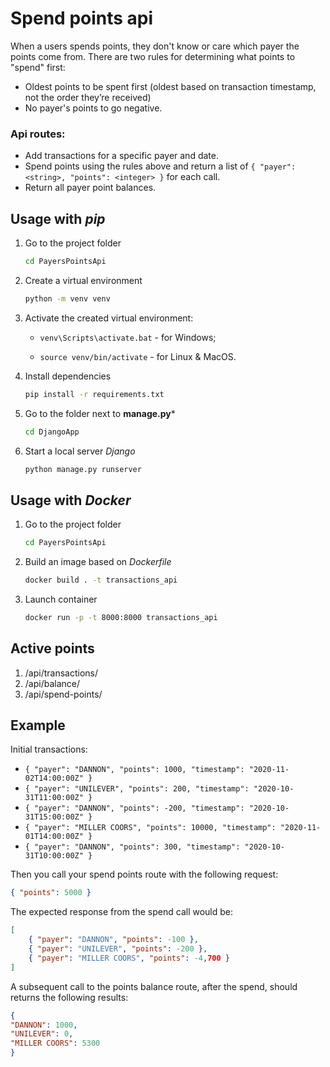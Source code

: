 # Spend points api

When a users spends points, they don't know or care which payer the points come from. There are two rules for determining what points to "spend" first:
- Oldest points to be spent first (oldest based on transaction timestamp, not the order they’re received)
- No payer's points to go negative.

### Api routes:
- Add transactions for a specific payer and date.
- Spend points using the rules above and return a list of `{ "payer": <string>, "points": <integer> }` for each call.
- Return all payer point balances.

## Usage with ***pip***
1. Go to the project folder
    ```sh
    cd PayersPointsApi
    ```
2. Create a virtual environment
    ```sh
    python -m venv venv
    ```
3. Activate the created virtual environment:
    - `venv\Scripts\activate.bat` - for Windows;
    
    - `source venv/bin/activate` - for Linux & MacOS.
4. Install dependencies
    ```sh
    pip install -r requirements.txt
    ```
5. Go to the folder next to **manage.py***
    ```sh
    cd DjangoApp
    ```
6. Start a local server *Django*
    ```sh
    python manage.py runserver
    ```

## Usage with ***Docker***
1. Go to the project folder
    ```sh
    cd PayersPointsApi
    ```
2. Build an image based on *Dockerfile*
    ```sh
    docker build . -t transactions_api
    ```
3. Launch container
    ```sh
    docker run -p -t 8000:8000 transactions_api
    ```

## Active points

1. /api/transactions/
2. /api/balance/
3. /api/spend-points/

## Example
Initial transactions:
- `{ "payer": "DANNON", "points": 1000, "timestamp": "2020-11-02T14:00:00Z" }`
- `{ "payer": "UNILEVER", "points": 200, "timestamp": "2020-10-31T11:00:00Z" }`
- `{ "payer": "DANNON", "points": -200, "timestamp": "2020-10-31T15:00:00Z" }`
- `{ "payer": "MILLER COORS", "points": 10000, "timestamp": "2020-11-01T14:00:00Z" }`
- `{ "payer": "DANNON", "points": 300, "timestamp": "2020-10-31T10:00:00Z" }`

Then you call your spend points route with the following request:

```json
{ "points": 5000 }
```

The expected response from the spend call would be:

```json
[
    { "payer": "DANNON", "points": -100 },
    { "payer": "UNILEVER", "points": -200 },
    { "payer": "MILLER COORS", "points": -4,700 }
]
```
A subsequent call to the points balance route, after the spend, should returns the following results:

```json
{
"DANNON": 1000,
"UNILEVER": 0,
"MILLER COORS": 5300
}
```
